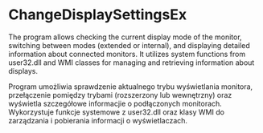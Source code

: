 # ChangeDisplaySettingsEx


The program allows checking the current display mode of the monitor, switching between modes (extended or internal), and displaying detailed information about connected monitors. It utilizes system functions from user32.dll and WMI classes for managing and retrieving information about displays.


Program umożliwia sprawdzenie aktualnego trybu wyświetlania monitora, przełączenie pomiędzy trybami (rozszerzony lub wewnętrzny) oraz wyświetla szczegółowe informacjie o podłączonych monitorach. 
Wykorzystuje funkcje systemowe z user32.dll oraz klasy WMI do zarządzania i pobierania informacji o wyświetlaczach.
